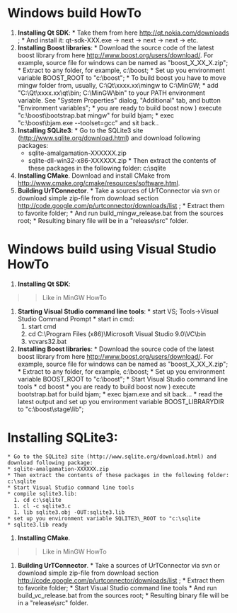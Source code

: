 # Windows build HowTo #

  1. **Installing Qt SDK**:
    * Take them from here http://qt.nokia.com/downloads ;
    * And install it: qt-sdk-XXX.exe -> next -> next -> next -> etc.
  1. **Installing Boost libraries**:
    * Download the source code of the latest boost library from here http://www.boost.org/users/download/. For example, source file for windows can be named as "boost\_X\_XX\_X.zip";
    * Extract to any folder, for example, c:\boost;
    * Set up you environment variable BOOST\_ROOT to "c:\boost";
    * To build boost you have to move mingw folder from, usually, C:\Qt\xxxx.xx\mingw to C:\MinGW;
    * add "C:\Qt\xxxx.xx\qt\bin; C:\MinGW\bin" to your PATH environment variable. See "System Properties" dialog, "Additional" tab, and button "Environment variables";
    * you are ready to build boost now ) execute "c:\boost\bootstrap.bat mingw" for build bjam;
    * exec "c:\boost\bjam.exe --toolset=gcc" and sit back..
  1. **Installing SQLite3**:
    * Go to the SQLite3 site (http://www.sqlite.org/download.html) and download following packages:
      * sqlite-amalgamation-XXXXXX.zip
      * sqlite-dll-win32-x86-XXXXXX.zip
    * Then extract the contents of these packages in the following folder: c:\sqlite
  1. **Installing CMake**. Download and install CMake from http://www.cmake.org/cmake/resources/software.html.
  1. **Building UrTConnector**.
    * Take a sources of UrTConnector via svn or download simple zip-file from download section http://code.google.com/p/urtconnector/downloads/list ;
    * Extract them to favorite folder;
    * And run build\_mingw\_release.bat from the sources root;
    * Resulting binary file will be in a "release\src" folder.

# Windows build using Visual Studio HowTo #

  1. **Installing Qt SDK**:
> > Like in MinGW HowTo
  1. **Starting Visual Studio command line tools**:
    * start VS; Tools->Visual Studio Command Prompt
    * start in cmd:
      1. start cmd
      1. cd C:\Program Files (x86)\Microsoft Visual Studio 9.0\VC\bin
      1. vcvars32.bat
  1. **Installing Boost libraries**:
    * Download the source code of the latest boost library from here http://www.boost.org/users/download/. For example, source file for windows can be named as "boost\_X\_XX\_X.zip";
    * Extract to any folder, for example, c:\boost;
    * Set up you environment variable BOOST\_ROOT to "c:\boost";
    * Start Visual Studio command line tools
    * cd boost
    * you are ready to build boost now ) execute bootstrap.bat for build bjam;
    * exec bjam.exe and sit back...
    * read the latest output and set up you environment variable BOOST\_LIBRARYDIR to "c:\boost\stage\lib\";
# **Installing SQLite3**:
    * Go to the SQLite3 site (http://www.sqlite.org/download.html) and download following package:
    * sqlite-amalgamation-XXXXXX.zip
    * Then extract the contents of these packages in the following folder: c:\sqlite
    * Start Visual Studio command line tools
    * compile sqlite3.lib:
      1. cd c:\sqlite
      1. cl -c sqlite3.c
      1. lib sqlite3.obj -OUT:sqlite3.lib
    * set up you environment variable SQLITE3\_ROOT to "c:\sqlite
    * sqlite3.lib ready
  1. **Installing CMake**.
> > Like in MinGW HowTo
  1. **Building UrTConnector**.
    * Take a sources of UrTConnector via svn or download simple zip-file from download section http://code.google.com/p/urtconnector/downloads/list ;
    * Extract them to favorite folder;
    * Start Visual Studio command line tools
    * And run build\_vc\_release.bat from the sources root;
    * Resulting binary file will be in a "release\src" folder.
